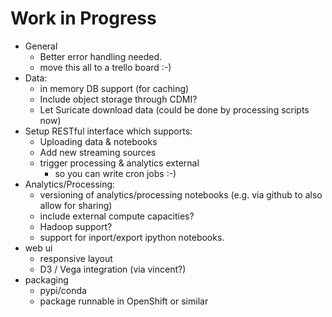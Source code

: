 # Work in Progress

* General
    * Better error handling needed.
    * move this all to a trello board :-)
* Data:
    * in memory DB support (for caching)
    * Include object storage through CDMI?
    * Let Suricate download data (could be done by processing scripts now)
* Setup RESTful interface which supports:
    * Uploading data & notebooks
    * Add new streaming sources
    * trigger processing & analytics external
        * so you can write cron jobs :-)
* Analytics/Processing:
    * versioning of analytics/processing notebooks (e.g. via github to also allow for sharing)
    * include external compute capacities?
    * Hadoop support?
    * support for inport/export ipython notebooks.
* web ui
    * responsive layout
    * D3 / Vega integration (via vincent?)
* packaging
    * pypi/conda
    * package runnable in OpenShift or similar

